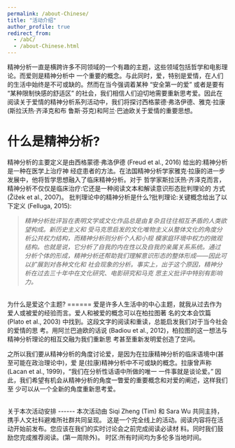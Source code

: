 ```yaml
---
permalink: /about-Chinese/
title: "活动介绍"
author_profile: true
redirect_from: 
  - /abC/
  - /about-Chinese.html
---
```


精神分析一直是横跨许多不同领域的一个有趣的主题，这些领域包括哲学和电影理论。而爱则是精神分析中 一个重要的概念。与此同时，爱，特别是爱情，在人们的生活中始终是不可或缺的。然而在当今强调着某种 “安全第一的爱” 或者是要有 “某种限制快感的舒适区” 的社会，我们相信人们迫切地需要重新思考爱。因此在 阅读关于爱情的精神分析系列活动中，我们将探讨西格蒙德·弗洛伊德、雅克·拉康(斯拉沃热·齐泽克和布 鲁斯·芬克)和阿兰·巴迪欧关于爱情的重要思想。


什么是精神分析?
======

精神分析的主要定义是由西格蒙德·弗洛伊德 (Freud et al., 2016) 给出的:精神分析是一种在医学上治疗神 经症患者的方法。在法国精神分析学家雅克·拉康的进一步发展中，他将哲学思想融入了临床精神分析。对于 哲学家斯拉沃热·齐泽克而言，精神分析不仅仅是临床治疗:它还是一种阅读文本和解读意识形态批判理论的 方式 (Žižek et al., 2007)。
批判理论中的精神分析是什么?批判理论:关键概念给出了以下定义 (Felluga, 2015):

> *精神分析批评旨在表明文学或文化作品总是由复杂且往往相互矛盾的人类欲望构成。新历史主义和 受马克思启发的文化唯物主义从整体文化的角度分析公共权力结构，而精神分析则分析个人和小规 模家庭环境中权力的微观结构。也就是说，它分析了自我的内在性以及自我的亲属关系系统。通过 分析个体的形成，精神分析还帮助我们理解意识形态的整体形成——因此可以扩展到对各种文化和 社会现象的分析。事实上，出于这个原因，精神分析在过去三十年中在文化研究、电影研究和马克 思主义批评中特别有影响力。*

<br>
为什么是爱这个主题?
======
爱是许多人生活中的中心主题，就我从过去作为爱人或被爱的经验而言。爱人和被爱的概念可以在柏拉图著 名的文本会饮篇 (Plato et al., 2003) 中找到。这段文字的阅读和重读，总能启发我们对于当今社会的爱情的思 考。用阿兰巴迪欧的话说 (Badiou et al., 2012)，柏拉图的这一想法与精神分析理论的相互交融为我们重新思 考甚至重新发明爱创造了空间。

之所以我们要从精神分析的角度讨论爱，是因为在拉康精神分析的临床语境中(甚至可能在政治理论中)，爱 是(拉康)精神分析中不可或缺的概念。拉康曾声称 (Lacan et al., 1999)，“我们在分析性话语中所做的唯一 一件事就是谈论爱。” 因此，我们希望有机会从精神分析的角度一瞥爱的重要概念和对爱的阐述，这样我们至 少可以从一个全新的角度重新思考爱。

<br>
关于本次活动安排
------
本次活动由 Siqi Zheng (Tim) 和 Sara Wu 共同主持，携手人文社科避难所社群共同呈现。 这是一个完全线上的活动。阅读内容将在活动开始前发布。您应该在我们的实时讨论会之前完成阅读必读材
料。同时我们鼓励您完成推荐阅读。(第一周除外)。 时区:所有时间均为多伦多当地时间。